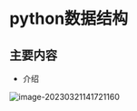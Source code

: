 # python数据结构

## 主要内容

- 介绍

![image-20230321141721160](D:\git仓库\Tale-roads\notes\算法与数据结构\Python数据结构\pics\image-20230321141721160.png)

